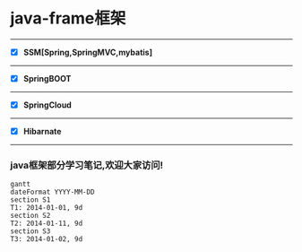 #  java-frame框架

<html>
<!--在这里插入内容-->


---

- [x] **SSM[Spring,SpringMVC,mybatis]**




---

- [x] **SpringBOOT**


---


- [x] **SpringCloud**



---

- [x] **Hibarnate**


---

</html>


### java框架部分学习笔记,欢迎大家访问!

```
gantt
dateFormat YYYY-MM-DD
section S1
T1: 2014-01-01, 9d
section S2
T2: 2014-01-11, 9d
section S3
T3: 2014-01-02, 9d
```







